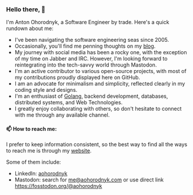 ### Hello there, 👋

I'm Anton Ohorodnyk, a Software Engineer by trade. Here's a quick rundown about me:

* I've been navigating the software engineering seas since 2005.
* Occasionally, you'll find me penning thoughts on my [blog](https://aohorodnyk.com).
* My journey with social media has been a rocky one, with the exception of my time on Jabber and IRC. However, I'm looking forward to reintegrating into the tech-savvy world through Mastodon.
* I'm an active contributor to various open-source projects, with most of my contributions proudly displayed here on GitHub.
* I am an advocate for minimalism and simplicity, reflected clearly in my coding style and designs.
* I'm an enthusiast of [Golang](https://golang.org), backend development, databases, distributed systems, and Web Technologies.
* I greatly enjoy collaborating with others, so don't hesitate to connect with me through any available channel.

#### 📫 How to reach me:

I prefer to keep information consistent, so the best way to find all the ways to reach me is through my [website](https://aohorodnyk.com).

Some of them include:

* LinkedIn: [aohorodnyk](https://www.linkedin.com/in/aohorodnyk/)
* Mastodon: search for [me@aohorodnyk.com](https://aohorodnyk.com/post/2023-07-08-mastodon-alias-in-cloudflare/) or use direct link <a href="https://fosstodon.org/@aohorodnyk" rel="nofollow me">https://fosstodon.org/@aohorodnyk</a>

